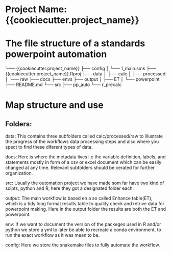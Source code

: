 
# Project Name: {{cookiecutter.project_name}}

# The file structure of a standards powerpoint automation

└── {{cookiecutter.project_name}}
    ├── config
    │   └── 1_main.smk
    ├── {{cookiecutter.project_name}}.Rproj
    ├── data
    │   ├── calc
    │   ├── processed
    │   └── raw
    ├── docs
    ├── envs
    ├── output
    │   ├── ET
    │   └── powerpoint
    ├── README.md
    └── src
        ├── pp_auto
        └── r_precalc

# Map structure and use

## Folders:

data: This contains three subfolders called calc/processed/raw to illustrate the progress of the workflows data processing steps and also where you spect to find these diferent types of data.

docs: Here is where the metadata lives i.e the variable definition, labels, and statements mostly in form of a csv or excel document which can be easily changed at any time. Relevant subfolders should be cerated for further organization.

src: Usually the outomation project we have made som far have two kind of scipts, python and R, here they got a designated folder each.

output: The main workflow is based en a so called Enhance table(ET), which is a tidy long format results table to quality check and retrive data for powerpoint making. Here in the output folder the results are both the ET and powerpoint.

env: If we want to document the version of the packeges used in R and/or python we store a yml to later be able to recreate a conda environment, to run the exact workflow as it was mean to be.

config: Here we store the snakemake files to fully automate the workflow.

